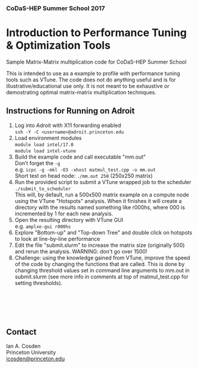 ### CoDaS-HEP Summer School 2017
# Introduction to Performance Tuning & Optimization Tools


Sample Matrix-Matrix multiplication code for CoDaS-HEP Summer School

This is intended to use as a example to profile with performance tuning tools such as VTune.  The code does not do anything useful and is for illustrative/educational use only.  It is not meant to be exhaustive or demostrating optimal matrix-matrix multiplication techniques.

## Instructions for Running on Adroit

1. Log into Adroit with X11 forwarding enabled  
`ssh -Y -C <username>@adroit.princeton.edu`
1. Load environment modules  
`module load intel/17.0`  
`module load intel-vtune`
1. Build the example code and call executable "mm.out"  
  Don’t forget the `-g`  
  e.g. `icpc -g -mkl -O3 -xhost matmul_test.cpp -o mm.out`   
  Short test on head node: `./mm.out 250` (250x250 matrix)   
1. Run the provided script to submit a VTune wrapped job to the scheduler  
  `./submit_to_scheduler`  
  This will, by default, run a 500x500 matrix example on a compute node using the VTune "Hotspots" analysis.  When it finishes it will create a directory with the results named something like r000hs, where 000 is incremented by 1 for each new analysis.
1. Open the resulting directory with VTune GUI  
  e.g. `amplxe-gui r000hs`
1. Explore "Bottom-up" and "Top-down Tree" and double click on hotspots to look at line-by-line performance
1. Edit the file "submit.slurm" to increase the matrix size (originally 500) and rerun the analysis. WARNING: don't go over 1500!
1. Challenge: using the knowledge gained from VTune, improve the speed of the code by changing the functions that are called.  This is done by changing threshold values set in command line arguments to mm.out in submit.slurm (see more info in comments at top of matmul_test.cpp for setting thresholds).
  
<br><br><br><br>   

## Contact
Ian A. Cosden  
Princeton University  
icosden@princeton.edu

  
